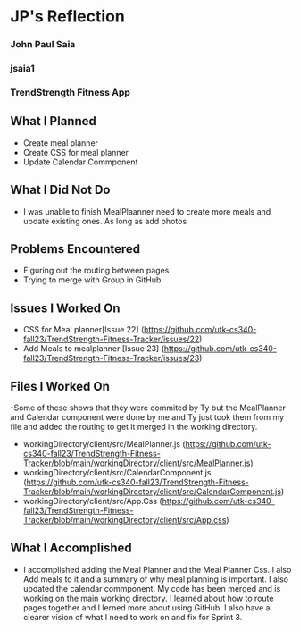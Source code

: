 # JP's Reflection
### John Paul Saia
### jsaia1
### TrendStrength Fitness App

## What I Planned

- Create meal planner
- Create CSS for meal planner
- Update Calendar Commponent
  
## What I Did Not Do

- I was unable to finish MealPlaanner need to create more meals and update existing ones. As long as add photos

## Problems Encountered

- Figuring out the routing between pages
- Trying to merge with Group in GitHub

## Issues I Worked On

- CSS for Meal planner[Issue 22] (https://github.com/utk-cs340-fall23/TrendStrength-Fitness-Tracker/issues/22)
- Add Meals to mealplanner [Issue 23] (https://github.com/utk-cs340-fall23/TrendStrength-Fitness-Tracker/issues/23)

## Files I Worked On
-Some of these shows that they were commited by Ty but the MealPlanner and Calendar component were done by me and Ty just took them from my file and added the routing to get it merged in the working directory. 
- workingDirectory/client/src/MealPlanner.js (https://github.com/utk-cs340-fall23/TrendStrength-Fitness-Tracker/blob/main/workingDirectory/client/src/MealPlanner.js) 
- workingDirectory/client/src/CalendarComponent.js (https://github.com/utk-cs340-fall23/TrendStrength-Fitness-Tracker/blob/main/workingDirectory/client/src/CalendarComponent.js)
- workingDirectory/client/src/App.Css (https://github.com/utk-cs340-fall23/TrendStrength-Fitness-Tracker/blob/main/workingDirectory/client/src/App.css)


## What I Accomplished
- I accomplished adding the Meal Planner and the Meal Planner Css. I also Add meals to it and a summary of why meal planning is important. I also updated the calendar commponent. My code has been merged and is working on the main working directory. I learned about how to route pages together and I lerned more about using GitHub. I also have a clearer vision of what I need to work on and fix for Sprint 3.  


